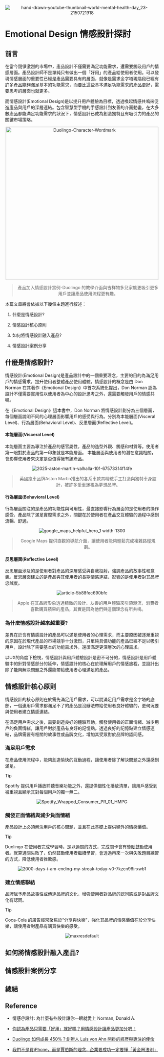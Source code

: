 <div align=center>

![hand-drawn-youtube-thumbnail-world-mental-health-day_23-2150721918](https://github.com/user-attachments/assets/ccb061cc-a36b-4821-a24f-ff3b000c2679)

</div>

# Emotional Design 情感設計探討

## 前言
在當今競爭激烈的市場中，產品設計不僅需要滿足功能需求，還需要觸及用戶的情感層面。產品設計師不是單純只有做出一個「好用」的產品給使用者使用。可以發現情感層面的重要性已經是產品需要具有的層面，就像是需求金字塔現階段已經有許多產品能夠滿足基本的功能需求，而要比這些基本滿足功能需求的產品更好，需要思考的層面也就更多。

而情感設計(Emotional Design)是以提升用戶體驗為目標，透過喚起情感共鳴來促進產品與用戶的深層連結。包含智慧型手機的手感設計到友善的介面動畫，在大多數產品都能滿足功能需求的狀況下，情感設計已成為創造獨特且有吸引力的產品的關鍵市場策略。

<div align=center>

<img width="500" alt="Duolingo-Character-Wordmark" src="https://github.com/user-attachments/assets/564a0fa5-cfaf-4958-bd70-60dc29e09cae" />

> 產品加入情感設計實例-Duolingo 的教學介面與吉祥物多兒家族更吸引更多用戶並讓產品使用流程更有趣。
</div>

本篇文章將會依據以下幾個主題進行敘述：
1. 什麼是情感設計?

2. 情感設計核心原則

3. 如何將情感設計融入產品?

4. 情感設計案例分享

## 什麼是情感設計?
情感設計(Emotional Design)是產品設計中的一個重要理念，主要的目的為滿足用戶的情感需求，提升使用者整體產品使用體驗。情感設計的概念是由 Don Norman 在其著作《Emotional Design》中首次系統化提出，Don Norman 認為設計不僅需要實用性以使用者為中心的設計思考之外，還需要觸發用戶的情感共鳴。

在《Emotional Design》這本書中，Don Norman 將情感設計劃分為三個層面，每個層面說明不同的心理層面影響用戶的感受與行為。分別為本能層面(Visceral Level)、行為層面(Behavioral Level)、反思層面(Reflective Level)。

#### 本能層面(Visceral Level)
本能層面主要為專注於產品的感官屬性，產品的造型外觀、觸感和材質等。使用者第一眼對於產品的第一印象就是本能層面。
本能層面與使用者的潛在意識相關，會影響使用者來決定是否值得擁有該產品。

<div align=center>

![2025-aston-martin-valhalla-101-67573314f14fe](https://github.com/user-attachments/assets/f016859f-fc48-4300-8b69-26cf18cdaea5)

> 英國跑車品牌Aston Martin推出的各系車款其精緻手工打造與獨特車身設計，被許多愛車迷視為夢想品牌。
</div>

#### 行為層面(Behavioral Level)
行為層面關注的是產品的功能性與可用性，最直接影響行為層面的是使用者的操作感受，產品除了滿足實際需求之外，關鍵在於使用者在產品交互體驗的過程中感到流暢、舒適。

<div align=center>

![google_maps_helpful_hero_1 width-1300](https://github.com/user-attachments/assets/b52bf458-bb25-4ddb-91b6-f939c27426e5)

> Google Maps 提供直觀的導航介面，讓使用者能夠輕鬆完成複雜路徑規劃。
</div>



#### 反思層面(Reflective Level)
反思層面涉及的是使用者對產品的深層感受與自我投射，強調產品的故事性和意義。反思層面建立的是產品與其使用者的長期情感連結，影響的是使用者對其品牌忠誠度。
<div align=center>

![article-5b88fec690bfc](https://github.com/user-attachments/assets/41557de7-f372-4c3a-bb2c-afb09e62bf89)

> Apple 在其品牌形象透過精緻的設計、友善的用戶體驗來引領潮流，消費者喜歡購買蘋果的產品，其實是因為他們與這個理念有所共鳴。
</div>


### 為什麼情感設計越來越重要?
差異在於含有情感設計的產品可以滿足使用者的心理需求，而主要原因被逐漸重視的原因在於現代產品的市場競爭十分激烈，只單純具備功能的產品已經不足以吸引用戶，設計除了需要基本的功能需求外，還須滿足更深層次的心理需求。

以UX的角度下檢視，情感設計與用戶體驗設計是密不可分的，情感設計是用戶體驗中的針對情感部分的延伸，情感設計的核心在於理解用戶的情感旅程，並設計出除了能夠解決問題之外還能帶給使用者心理滿足的產品。

## 情感設計核心原則
情感設計的核心原則在於需先滿足用戶需求，可以說滿足用戶需求是金字塔的底部，一個連用戶需求都滿足不了的產品是沒辦法帶給使用者良好體驗的，更何況要與使用者建立情感連結。

在滿足用戶需求之後，需要創造良好的體驗互動，觸發使用者的正面情緒、減少用戶的負面情緒，讓用戶對於產品有良好的記憶點。透過良好的記憶點建立情感連結，品牌需要有相關的故事性或品牌文化，增加其受眾對於品牌的認同感。

### 滿足用戶需求
在產品使用流程中，能夠創造愉快的互動過程，讓使用者除了解決問題之外還感到滿足。
> [!Tip] 
> Spotify 提供用戶播放聆聽音樂功能之外，還提供個性化播放清單，讓用戶感受到被重視且顯示其對每個用戶的獨一無二。

<div align=center>

![Spotify_Wrapped_Consumer_PR_01_HMPG](https://github.com/user-attachments/assets/cd4fc82d-ac72-43d1-871e-0e65560b48de)

</div>

### 觸發正面情緒與減少負面情緒
產品設計上必須解決用戶的核心問題，並且在此基礎上提供額外的情感價值。
> [!Tip] 
> Duolingo 在使用者完成學習時，是以過關的方式，完成關卡會有獎勵鼓勵使用者。就算通關失敗了，仍然鼓勵使用者繼續學習，會透過再來一次與失敗題目練習的方式，降低使用者挫敗感。


<div align=center>

![2000-days-i-am-ending-my-streak-today-v0-7kzcn96irxwb1](https://github.com/user-attachments/assets/93c757fe-9905-48fb-83f3-cf64ebd4d1d1)

</div>

### 建立情感聯結
品牌賦予產品故事性或傳達品牌的文化，增強使用者對品牌的認同感或是對品牌文化有認同。
> [!Tip] 
> Coca-Cola 的廣告經常聚焦於“分享與快樂”，強化其品牌的情感價值在於分享快樂，讓使用者對產品有購買快樂的感受。

<div align=center>

![maxresdefault](https://github.com/user-attachments/assets/021ba627-11b7-4caa-ad8a-b5378571fb31)

</div>

## 如何將情感設計融入產品?


## 情感設計案例分享


## 總結


## Reference
- 情感＠設計: 為什麼有些設計讓你一眼就愛上 Norman, Donald A.

- [你認為產品只需要「好用」就好嗎？用情感設計讓產品更加分吧！](https://medium.com/@tony_cat/%E4%BD%A0%E8%AA%8D%E7%82%BA%E7%94%A2%E5%93%81%E5%8F%AA%E9%9C%80%E8%A6%81-%E5%A5%BD%E7%94%A8-%E5%B0%B1%E5%A5%BD%E5%97%8E-%E7%94%A8%E6%83%85%E6%84%9F%E8%A8%AD%E8%A8%88%E8%AE%93%E7%94%A2%E5%93%81%E6%9B%B4%E5%8A%A0%E5%88%86%E5%90%A7-b4d72695dbba)

- [Duolingo 如何成長 450%？創辦人 Luis von Ahn 開掛的經歷與專注的使命](https://yujih.com/blog/how-duolingo-succeed/)

- [我們不是買iPhone，而是賈伯斯的理念...企業要成功一定要懂「黃金圈法則」](https://www.businessweekly.com.tw/management/blog/3000287)
